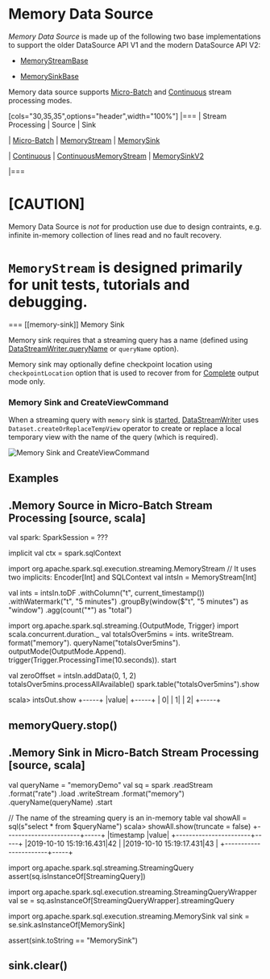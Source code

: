 # Memory Data Source

*Memory Data Source* is made up of the following two base implementations to support the older DataSource API V1 and the modern DataSource API V2:

* [MemoryStreamBase](MemoryStreamBase.md)

* [MemorySinkBase](MemorySinkBase.md)

Memory data source supports [Micro-Batch](../../micro-batch-execution/index.md) and [Continuous](../../continuous-stream-processing.md) stream processing modes.

[cols="30,35,35",options="header",width="100%"]
|===
| Stream Processing
| Source
| Sink

| [Micro-Batch](../../micro-batch-execution/index.md)
| [MemoryStream](MemoryStream.md)
| [MemorySink](MemorySink.md)

| [Continuous](../../continuous-stream-processing.md)
| [ContinuousMemoryStream](ContinuousMemoryStream.md)
| [MemorySinkV2](MemorySinkV2.md)

|===

[CAUTION]
====
Memory Data Source is *not* for production use due to design contraints, e.g. infinite in-memory collection of lines read and no fault recovery.

`MemoryStream` is designed primarily for unit tests, tutorials and debugging.
====

=== [[memory-sink]] Memory Sink

Memory sink requires that a streaming query has a name (defined using [DataStreamWriter.queryName](../../DataStreamWriter.md#queryName) or `queryName` option).

Memory sink may optionally define checkpoint location using `checkpointLocation` option that is used to recover from for [Complete](../../OutputMode.md#Complete) output mode only.

### Memory Sink and CreateViewCommand

When a streaming query with `memory` sink is [started](../../DataStreamWriter.md#start), [DataStreamWriter](../../DataStreamWriter.md) uses `Dataset.createOrReplaceTempView` operator to create or replace a local temporary view with the name of the query (which is required).

![Memory Sink and CreateViewCommand](../../images/memory-sink-webui-createviewcommand.png)

## Examples

.Memory Source in Micro-Batch Stream Processing
[source, scala]
----
val spark: SparkSession = ???

implicit val ctx = spark.sqlContext

import org.apache.spark.sql.execution.streaming.MemoryStream
// It uses two implicits: Encoder[Int] and SQLContext
val intsIn = MemoryStream[Int]

val ints = intsIn.toDF
  .withColumn("t", current_timestamp())
  .withWatermark("t", "5 minutes")
  .groupBy(window($"t", "5 minutes") as "window")
  .agg(count("*") as "total")

import org.apache.spark.sql.streaming.{OutputMode, Trigger}
import scala.concurrent.duration._
val totalsOver5mins = ints.
  writeStream.
  format("memory").
  queryName("totalsOver5mins").
  outputMode(OutputMode.Append).
  trigger(Trigger.ProcessingTime(10.seconds)).
  start

val zeroOffset = intsIn.addData(0, 1, 2)
totalsOver5mins.processAllAvailable()
spark.table("totalsOver5mins").show

scala> intsOut.show
+-----+
|value|
+-----+
|    0|
|    1|
|    2|
+-----+

memoryQuery.stop()
----

.Memory Sink in Micro-Batch Stream Processing
[source, scala]
----
val queryName = "memoryDemo"
val sq = spark
  .readStream
  .format("rate")
  .load
  .writeStream
  .format("memory")
  .queryName(queryName)
  .start

// The name of the streaming query is an in-memory table
val showAll = sql(s"select * from $queryName")
scala> showAll.show(truncate = false)
+-----------------------+-----+
|timestamp              |value|
+-----------------------+-----+
|2019-10-10 15:19:16.431|42   |
|2019-10-10 15:19:17.431|43   |
+-----------------------+-----+

import org.apache.spark.sql.streaming.StreamingQuery
assert(sq.isInstanceOf[StreamingQuery])

import org.apache.spark.sql.execution.streaming.StreamingQueryWrapper
val se = sq.asInstanceOf[StreamingQueryWrapper].streamingQuery

import org.apache.spark.sql.execution.streaming.MemorySink
val sink = se.sink.asInstanceOf[MemorySink]

assert(sink.toString == "MemorySink")

sink.clear()
----
